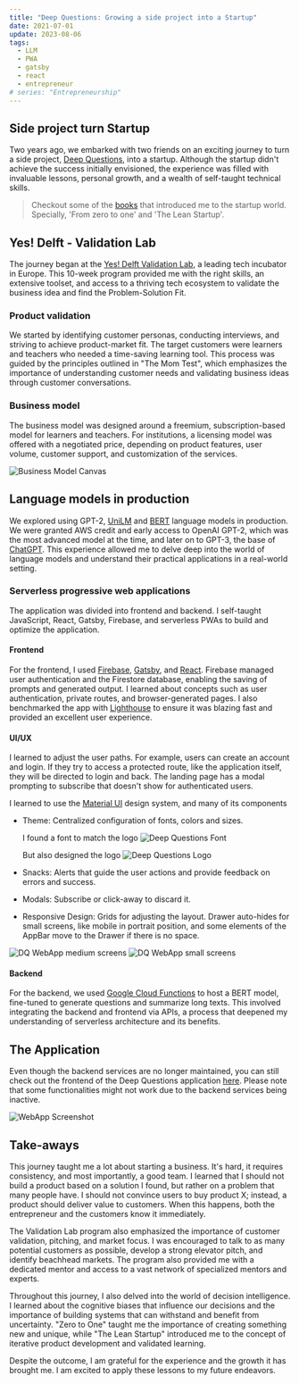 ```yaml
---
title: "Deep Questions: Growing a side project into a Startup"
date: 2021-07-01
update: 2023-08-06
tags:
  - LLM
  - PWA
  - gatsby
  - react
  - entrepreneur
# series: "Entrepreneurship"
---
```


## Side project turn Startup

Two years ago, we embarked with two friends on an exciting journey to turn a side project, [Deep Questions](https://deep-questions.web.app), into a startup. Although the startup didn't achieve the success initially envisioned, the experience was filled with invaluable lessons, personal growth, and a wealth of self-taught technical skills.

> Checkout some of the [books](/books) that introduced me to the startup world. Specially, 'From zero to one' and 'The Lean Startup'.

## Yes! Delft - Validation Lab

The journey began at the [Yes! Delft Validation Lab](https://www.yesdelft.com/yes-programs/ai-blockchain-validation-lab/), a leading tech incubator in Europe. This 10-week program provided me with the right skills, an extensive toolset, and access to a thriving tech ecosystem to validate the business idea and find the Problem-Solution Fit.

### Product validation

We started by identifying customer personas, conducting interviews, and striving to achieve product-market fit. The target customers were learners and teachers who needed a time-saving learning tool. This process was guided by the principles outlined in "The Mom Test", which emphasizes the importance of understanding customer needs and validating business ideas through customer conversations.

### Business model

The business model was designed around a freemium, subscription-based model for learners and teachers. For institutions, a licensing model was offered with a negotiated price, depending on product features, user volume, customer support, and customization of the services.

![Business Model Canvas](/images/DQ_business_model.png)

## Language models in production

We explored using GPT-2, [UniLM](https://github.com/microsoft/unilm) and [BERT](https://huggingface.co/docs/transformers/v4.31.0/en/model_doc/bert#transformers.BertForMultipleChoice) language models in production. We were granted AWS credit and early access to OpenAI GPT-2, which was the most advanced model at the time, and later on to GPT-3, the base of [ChatGPT](https://openai.com/chatgpt). This experience allowed me to delve deep into the world of language models and understand their practical applications in a real-world setting.

### Serverless progressive web applications

The application was divided into frontend and backend. I self-taught JavaScript, React, Gatsby, Firebase, and serverless PWAs to build and optimize the application.

#### Frontend

For the frontend, I used [Firebase](https://firebase.google.com/), [Gatsby](https://www.gatsbyjs.com/), and [React](https://react.dev/). Firebase managed user authentication and the Firestore database, enabling the saving of prompts and generated output. I learned about concepts such as user authentication, private routes, and browser-generated pages. I also benchmarked the app with [Lighthouse](https://developer.chrome.com/docs/lighthouse/overview/) to ensure it was blazing fast and provided an excellent user experience.

#### UI/UX

I learned to adjust the user paths. For example, users can create an account and login.
If they try to access a protected route, like the application itself, they will be directed to login and back.
The landing page has a modal prompting to subscribe that doesn't show for authenticated users.

I learned to use the [Material UI](https://material-ui.com/) design system, and many of its components

- Theme: Centralized configuration of fonts, colors and sizes.

  I found a font to match the logo
  ![Deep Questions Font](/images/DQ_name_600.png)

  But also designed the logo
  ![Deep Questions Logo](/images/DQ_192.png)

- Snacks: Alerts that guide the user actions and provide feedback on errors and success.
- Modals: Subscribe or click-away to discard it.
- Responsive Design: Grids for adjusting the layout. Drawer auto-hides for small screens, like mobile in portrait position, and some elements of the AppBar move to the Drawer if there is no space.

![DQ WebApp medium screens](/images/DQ_Questions_md.png)
![DQ WebApp small screens](/images/DQ_Questions_sm.png)

#### Backend

For the backend, we used [Google Cloud Functions](https://cloud.google.com/functions/) to host a BERT model, fine-tuned to generate questions and summarize long texts. This involved integrating the backend and frontend via APIs, a process that deepened my understanding of serverless architecture and its benefits.

## The Application

Even though the backend services are no longer maintained, you can still check out the frontend of the Deep Questions application [here](https://deep-questions.web.app). Please note that some functionalities might not work due to the backend services being inactive.

![WebApp Screenshot](/images/DQ_LandingPage.png)

## Take-aways

This journey taught me a lot about starting a business. It's hard, it requires consistency, and most importantly, a good team. I learned that I should not build a product based on a solution I found, but rather on a problem that many people have. I should not convince users to buy product X; instead, a product should deliver value to customers. When this happens, both the entrepreneur and the customers know it immediately.

The Validation Lab program also emphasized the importance of customer validation, pitching, and market focus. I was encouraged to talk to as many potential customers as possible, develop a strong elevator pitch, and identify beachhead markets. The program also provided me with a dedicated mentor and access to a vast network of specialized mentors and experts.

Throughout this journey, I also delved into the world of decision intelligence. I learned about the cognitive biases that influence our decisions and the importance of building systems that can withstand and benefit from uncertainty. "Zero to One" taught me the importance of creating something new and unique, while "The Lean Startup" introduced me to the concept of iterative product development and validated learning.

Despite the outcome, I am grateful for the experience and the growth it has brought me. I am excited to apply these lessons to my future endeavors.

<!-- ![Team Photo](/path/to/team-photo.png) -->
